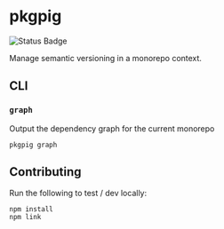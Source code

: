 # pkgpig

![Status Badge](https://github.com/kyle-west/pkgpig/workflows/Install%20and%20Test%20Flow/badge.svg)

Manage semantic versioning in a monorepo context.

## CLI


### `graph`

Output the dependency graph for the current monorepo

```
pkgpig graph
```


## Contributing

Run the following to test / dev locally:
```
npm install
npm link
```
